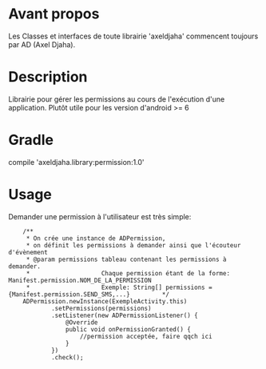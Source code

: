 # Avant propos
Les Classes et interfaces de toute librairie 'axeldjaha' commencent toujours par AD (Axel Djaha).
# Description
Librairie pour gérer les permissions au cours de l'exécution d'une application. Plutôt utile pour les version d'android >= 6
# Gradle
compile 'axeldjaha.library:permission:1.0'
# Usage
Demander une permission à l'utilisateur est très simple:

        /**
         * On crée une instance de ADPermission,
         * on définit les permissions à demander ainsi que l'écouteur d'évènement
         * @param permissions tableau contenant les permissions à demander.
         *                    Chaque permission étant de la forme: Manifest.permission.NOM_DE_LA_PERMISSION
         *                    Exemple: String[] permissions = {Manifest.permission.SEND_SMS,...}         */
        ADPermission.newInstance(ExempleActivity.this)
                .setPermissions(permissions)
                .setListener(new ADPermissionListener() {
                    @Override
                    public void onPermissionGranted() {
                        //permission acceptée, faire qqch ici
                    }
                })
                .check();



